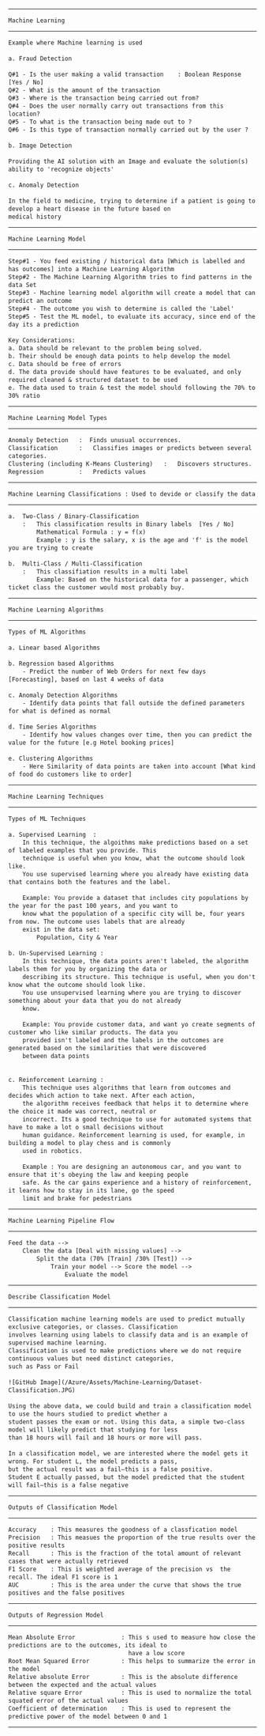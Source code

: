 --------------------------------------------------------------------------------------------------------------------------
    Machine Learning

--------------------------------------------------------------------------------------------------------------------------

    Example where Machine learning is used

    a. Fraud Detection

    Q#1 - Is the user making a valid transaction    : Boolean Response [Yes / No]
    Q#2 - What is the amount of the transaction
    Q#3 - Where is the transaction being carried out from?
    Q#4 - Does the user normally carry out transactions from this location?
    Q#5 - To what is the transaction being made out to ?
    Q#6 - Is this type of transaction normally carried out by the user ?

    b. Image Detection

    Providing the AI solution with an Image and evaluate the solution(s) ability to 'recognize objects'

    c. Anomaly Detection

    In the field to medicine, trying to determine if a patient is going to develop a heart disease in the future based on 
    medical history

--------------------------------------------------------------------------------------------------------------------------
    Machine Learning Model

--------------------------------------------------------------------------------------------------------------------------
    
    Step#1 - You feed existing / historical data [Which is labelled and has outcomes] into a Machine Learning Algorithm
    Step#2 - The Machine Learning Algorithm tries to find patterns in the data Set
    Step#3 - Machine learning model algorithm will create a model that can predict an outcome
    Step#4 - The outcome you wish to determine is called the 'Label'
    Step#5 - Test the ML model, to evaluate its accuracy, since end of the day its a prediction

    Key Considerations:
    a. Data should be relevant to the problem being solved.
    b. Their should be enough data points to help develop the model
    c. Data should be free of errors
    d. The data provide should have features to be evaluated, and only required cleaned & structured dataset to be used
    e. The data used to train & test the model should following the 70% to 30% ratio

--------------------------------------------------------------------------------------------------------------------------
    Machine Learning Model Types

--------------------------------------------------------------------------------------------------------------------------

    Anomaly Detection   :  Finds unusual occurrences.
    Classification      :   Classifies images or predicts between several categories.
    Clustering (including K-Means Clustering)   :   Discovers structures.
    Regression          :   Predicts values

--------------------------------------------------------------------------------------------------------------------------
    Machine Learning Classifications : Used to devide or classify the data

--------------------------------------------------------------------------------------------------------------------------    

    a.  Two-Class / Binary-Classification   
        :   This classification results in Binary labels  [Yes / No]
            Mathematical Formula : y = f(x)
            Example : y is the salary, x is the age and 'f' is the model you are trying to create

    b.  Multi-Class / Multi-Classification    
        :   This classifiation results in a multi label
            Example: Based on the historical data for a passenger, which ticket class the customer would most probably buy.

--------------------------------------------------------------------------------------------------------------------------
    Machine Learning Algorithms

--------------------------------------------------------------------------------------------------------------------------    
    Types of ML Algorithms
    
    a. Linear based Algorithms

    b. Regression based Algorithms
        - Predict the number of Web Orders for next few days [Forecasting], based on last 4 weeks of data

    c. Anomaly Detection Algorithms
        - Identify data points that fall outside the defined parameters for what is defined as normal
    
    d. Time Series Algorithms
        - Identify how values changes over time, then you can predict the value for the future [e.g Hotel booking prices]
    
    e. Clustering Algorithms
        - Here Similarity of data points are taken into account [What kind of food do customers like to order]
    
--------------------------------------------------------------------------------------------------------------------------
    Machine Learning Techniques

--------------------------------------------------------------------------------------------------------------------------   
    Types of ML Techniques

    a. Supervised Learning  :   
        In this technique, the algoithms make predictions based on a set of labeled examples that you provide. This 
        technique is useful when you know, what the outcome should look like.
        You use supervised learning where you already have existing data that contains both the features and the label.

        Example: You provide a dataset that includes city populations by the year for the past 100 years, and you want to 
        know what the population of a specific city will be, four years from now. The outcome uses labels that are already 
        exist in the data set: 
            Population, City & Year

    b. Un-Supervised Learning : 
        In this technique, the data points aren't labeled, the algorithm labels them for you by organizing the data or 
        describing its structure. This technique is useful, when you don't know what the outcome should look like.
        You use unsupervised learning where you are trying to discover something about your data that you do not already 
        know.

        Example: You provide customer data, and want yo create segments of customer who like similar products. The data you 
        provided isn't labeled and the labels in the outcomes are generated based on the similarities that were discovered 
        between data points


    c. Reinforcement Learning : 
        This technique uses algorithms that learn from outcomes and decides which action to take next. After each action, 
        the algorithm receives feedback that helps it to determine where the choice it made was correct, neutral or 
        incorrect. Its a good technique to use for automated systems that have to make a lot o small decisions without 
        human guidance. Reinforcement learning is used, for example, in building a model to play chess and is commonly 
        used in robotics.

        Example : You are designing an autonomous car, and you want to ensure that it's obeying the law and keeping people 
        safe. As the car gains experience and a history of reinforcement, it learns how to stay in its lane, go the speed 
        limit and brake for pedestrians
--------------------------------------------------------------------------------------------------------------------------
    Machine Learning Pipeline Flow

-------------------------------------------------------------------------------------------------------------------------- 
    Feed the data --> 
        Clean the data [Deal with missing values] --> 
            Split the data (70% [Train] /30% [Test]) --> 
                Train your model --> Score the model --> 
                    Evaluate the model
--------------------------------------------------------------------------------------------------------------------------
    Describe Classification Model

-------------------------------------------------------------------------------------------------------------------------- 
    Classification machine learning models are used to predict mutually exclusive categories, or classes. Classification 
    involves learning using labels to classify data and is an example of supervised machine learning.
    Classification is used to make predictions where we do not require continuous values but need distinct categories, 
    such as Pass or Fail

    ![GitHub Image](/Azure/Assets/Machine-Learning/Dataset-Classification.JPG)

    Using the above data, we could build and train a classification model to use the hours studied to predict whether a 
    student passes the exam or not. Using this data, a simple two-class model will likely predict that studying for less 
    than 18 hours will fail and 18 hours or more will pass.

    In a classification model, we are interested where the model gets it wrong. For student L, the model predicts a pass, 
    but the actual result was a fail—this is a false positive. 
    Student E actually passed, but the model predicted that the student will fail—this is a false negative
    
--------------------------------------------------------------------------------------------------------------------------
    Outputs of Classification Model

--------------------------------------------------------------------------------------------------------------------------   
    Accuracy    : This measures the goodness of a classfication model
    Precision   : This measues the proportion of the true results over the positive results
    Recall      : This is the fraction of the total amount of relevant cases that were actually retrieved
    F1 Score    : This is weighted average of the precision vs  the recall. The ideal F1 score is 1
    AUC         : This is the area under the curve that shows the true positives and the false positives

--------------------------------------------------------------------------------------------------------------------------
    Outputs of Regression Model

--------------------------------------------------------------------------------------------------------------------------
    Mean Absolute Error             : This s used to measure how close the predictions are to the outcomes, its ideal to 
                                      have a low score
    Root Mean Squared Error         : This helps to summarize the error in the model
    Relative absolute Error         : This is the absolute difference between the expected and the actual values
    Relative square Error           : This is used to normalize the total squated error of the actual values
    Coefficient of determination    : This is used to represent the predictive power of the model between 0 and 1

--------------------------------------------------------------------------------------------------------------------------
